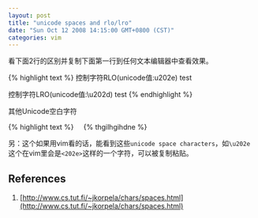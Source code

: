 ```yaml
---
layout: post
title: "unicode spaces and rlo/lro"
date: "Sun Oct 12 2008 14:15:00 GMT+0800 (CST)"
categories: vim
---
```


看下面2行的区别并复制下面第一行到任何文本编辑器中查看效果。

{% highlight text %}
‮tset (e202u\:值edocinu)OLR符字制控

‭控制字符LRO(unicode值:\u202d) test
{% endhighlight %}

其他Unicode空白字符

{% highlight text %}
&#8234;
&#8235;
&#8236;
&#8237;
&#8238;
{% endhighlight %}

另：这个如果用vim看的话，能看到这些`unicode space characters`，如`\u202e`这个在vim里会是`<202e>`这样的一个字符，可以被复制粘贴。

References
-----

1. [http://www.cs.tut.fi/~jkorpela/chars/spaces.html](http://www.cs.tut.fi/~jkorpela/chars/spaces.html)
